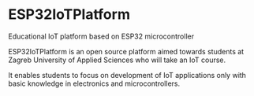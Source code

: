 # ESP32IoTPlatform
 Educational IoT platform based on ESP32 microcontroller

ESP32IoTPlatform is an open source platform aimed towards students at Zagreb University of Applied Sciences who will take an IoT course.

It enables students to focus on development of IoT applications only with basic knowledge in electronics and microcontrollers.
